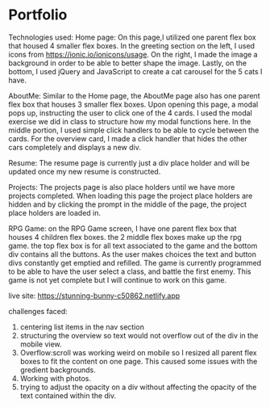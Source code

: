# Portfolio
Technologies used:
Home page: On this page,I utilized one parent flex box that housed 4 smaller flex boxes. In the greeting section on the left, I used icons from https://ionic.io/ionicons/usage. On the right, I made the image a background in order to be able to better shape the image. Lastly, on the bottom, I used jQuery and JavaScript to create a cat carousel for the 5 cats I have.

AboutMe: Similar to the Home page, the AboutMe page also has one parent flex box that houses 3 smaller flex boxes. Upon opening this page, a modal pops up, instructing the user to click one of the 4 cards.  I used the modal exercise we did in class to structure how my modal functions here. In the middle portion, I used simple click handlers to be able to cycle between the cards. For the overview card, I made a click handler that hides the other cars completely and displays a new div.

Resume: The resume page is currently just a div place holder and will be updated once my new resume is constructed.

Projects: The projects page is also place holders until we have more projects completed. When loading this page the project place holders are hidden and by clicking the prompt in the middle of the page, the project place holders are loaded in.

RPG Game: on the RPG Game screen, I have one parent flex box that houses 4 children flex boxes. the 2 middle flex boxes make up the rpg game. the top flex box is for all text associated to the game and the bottom div contains all the buttons. As the user makes choices the text and button divs constantly get emptied and refilled. The game is currently programmed to be able to have the user select a class, and battle the first enemy. This game is not yet complete but I will continue to work on this game.

live site:
https://stunning-bunny-c50862.netlify.app

challenges faced:
1. centering list items in the nav section
2. structuring the overview so text would not overflow out of the div in the mobile view.
3. Overflow:scroll was working weird on mobile so I resized all parent flex boxes to fit the content on one page. This caused some issues with the gredient backgrounds.
4. Working with photos.
5. trying to adjust the opacity on a div without affecting the opacity of the text contained within the div.
